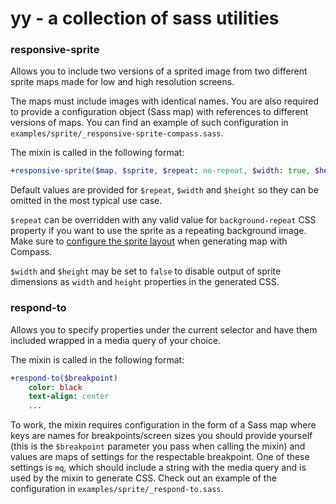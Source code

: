 # yy - a collection of sass utilities

### responsive-sprite
Allows you to include two versions of a sprited image from two different sprite maps made for low and high resolution screens.

The maps must include images with identical names. You are also required to provide a configuration object (Sass map) with references to different versions of maps. You can find an example of such configuration in `examples/sprite/_responsive-sprite-compass.sass`.

The mixin is called in the following format:
```sass
+responsive-sprite($map, $sprite, $repeat: no-repeat, $width: true, $height: true)
```
Default values are provided for `$repeat`, `$width` and `$height` so they can be omitted in the most typical use case.

`$repeat` can be overridden with any valid value for `background-repeat` CSS property if you want to use the sprite as a repeating background image. Make sure to [configure the sprite layout](http://beta.compass-style.org/help/tutorials/spriting/sprite-layouts/) when generating map with Compass.

`$width` and `$height` may be set to `false` to disable output of sprite dimensions as `width` and `height` properties in the generated CSS.

### respond-to
Allows you to specify properties under the current selector and have them included wrapped in a media query of your choice.

The mixin is called in the following format:
```sass
+respond-to($breakpoint)
    color: black
    text-align: center
    ...
```
To work, the mixin requires configuration in the form of a Sass map where keys are names for breakpoints/screen sizes you should provide yourself (this is the `$breakpoint` parameter you pass when calling the mixin) and values are maps of settings for the respectable breakpoint. One of these settings is `mq`, which should include a string with the media query and is used by the mixin to generate CSS. Check out an example of the configuration in `examples/sprite/_respond-to.sass`.